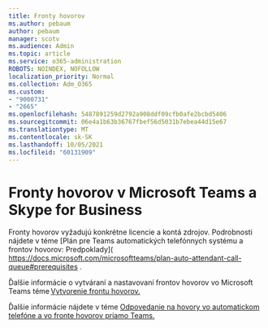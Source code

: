 ```yaml
---
title: Fronty hovorov
ms.author: pebaum
author: pebaum
manager: scotv
ms.audience: Admin
ms.topic: article
ms.service: o365-administration
ROBOTS: NOINDEX, NOFOLLOW
localization_priority: Normal
ms.collection: Adm_O365
ms.custom:
- "9000731"
- "2665"
ms.openlocfilehash: 5487891259d2792a908ddf09cfb0afe2bcbd5406
ms.sourcegitcommit: 06e4a1b63b36767fbef56d5031b7ebea44d15e67
ms.translationtype: MT
ms.contentlocale: sk-SK
ms.lasthandoff: 10/05/2021
ms.locfileid: "60131909"
---
```

# <a name="call-queues-in-microsoft-teams-and-skype-for-business"></a>Fronty hovorov v Microsoft Teams a Skype for Business 

Fronty hovorov vyžadujú konkrétne licencie a kontá zdrojov. Podrobnosti nájdete v téme [Plán pre Teams automatických telefónnych systému a frontov hovorov: Predpoklady]( https://docs.microsoft.com/microsoftteams/plan-auto-attendant-call-queue#prerequisites . 

Ďalšie informácie o vytváraní a nastavovaní frontov hovorov vo Microsoft Teams téme [Vytvorenie frontu hovorov.](https://docs.microsoft.com/microsoftteams/create-a-phone-system-call-queue) 

Ďalšie informácie nájdete v téme [Odpovedanie na hovory vo automatickom telefóne a vo fronte hovorov priamo Teams.](https://docs.microsoft.com/microsoftteams/answer-auto-attendant-and-call-queue-calls) 
